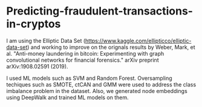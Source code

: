 # Predicting-fraudulent-transactions-in-cryptos
I am using the Elliptic Data Set (https://www.kaggle.com/ellipticco/elliptic-data-set) and working to improve on the orignals results by Weber, Mark, et al. "Anti-money laundering in bitcoin: Experimenting with graph convolutional networks for financial forensics." arXiv preprint arXiv:1908.02591 (2019).  

I used ML models such as SVM and Random Forest. Oversampling techiques such as SMOTE, ctCAN and GMM were used to address the class imbalance problem in the dataset. Also, we generated node embeddings using DeepWalk and trained ML models on them.
